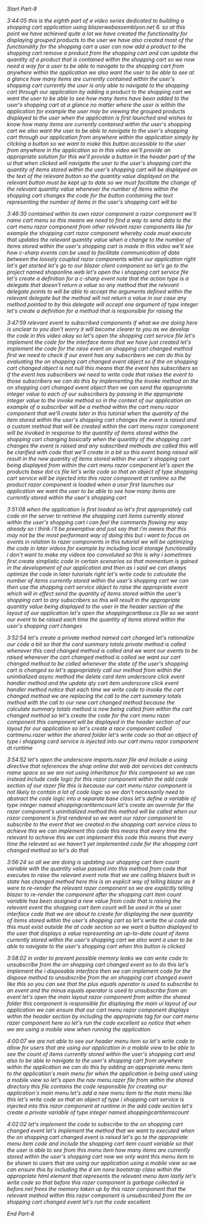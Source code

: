 *Start Part-8*

*3:44:05
this is the eighth part of a video series dedicated to building a shopping cart application using blazerwebassemblyon.net 6. so at this point we have achieved quite a lot we have created the functionality for displaying grouped products to the user we have also created most of the functionality for the shopping cart 
a user can now add a product to the shopping cart remove a product from the shopping cart and can update the quantity of a product that is contained within the shopping cart so we now need a way for a user to be able to navigate to the shopping cart from anywhere within the application we also want the user to be able to see at a glance how many items are currently contained within the user's shopping cart currently the user is only able to navigate to the shopping cart through our application by adding a product to the shopping cart we want the user to be able to see how many items have been added to the user's shopping cart at a glance no matter where the user is within the application for example the user may be viewing the grouped products displayed to the user when the application is first launched and wishes to know how many items are currently contained within the user's shopping cart we also want the user to be able to navigate to the user's shopping cart through our application from anywhere within the application simply by clicking a button so we want to make this button accessible to the user from anywhere in the application so in this video we'll provide an appropriate solution for this we'll provide a button in the header part of the ui that when clicked will navigate the user to the user's shopping cart the quantity of items stored within the user's shopping cart will be displayed on the text of the relevant button so the quantity value displayed on the relevant button must be kept up to date so we must facilitate the change of the relevant quantity value whenever the number of items within the shopping cart changes the code for the button containing the text representing the number of items in the user's shopping cart will be*

*3:46:30
contained within its own razor component a razor component we'll name cart menu so this means we need to find a way to send data to the cart menu razor component from other relevant razer components like for example the shopping cart razor component whereby code must execute that updates the relevant quantity value when a change to the number of items stored within the user's shopping cart is made in this video we'll see how c-sharp events can be used to facilitate communication of data between the loosely coupled razor components within our application right let's get started let's go to our blazer client component so let's go to the project named shoponline.web let's open the i shopping cart service file let's create a definition for a c-sharp event note that the action type is a delegate that doesn't return a value so any method that the relevant delegate points to will be able to accept the arguments defined within the relevant delegate but the method will not return a value in our case any method pointed to by this delegate will accept one argument of type integer let's create a definition for a method that is responsible for raising the*

*3:47:59
relevant event to subscribed components if what we are doing here is unclear to you don't worry it will become clearer to you as we develop the code in this video okay so let's open the shopping cart service file let's implement the code for the interface items that we have just created let's implement the code for the raise event on shopping cart changed method first we need to check if our event has any subscribers we can do this by evaluating the on shopping cart changed event object so if the on shopping cart changed object is not null this means that the event has subscribers so if the event has subscribers we need to write code that raises the event to those subscribers we can do this by implementing the invoke method on the on shopping cart changed event object then we can send the appropriate integer value to each of our subscribers by passing in the appropriate integer value to the invoke method so in the context of our application an example of a subscriber will be a method within the cart menu razor component that we'll create later in this tutorial when the quantity of the item stored within the user's shopping cart changes the event is raised and a custom method that will be created within the cart menu razor component will be invoked in response to the quantity of items stored within the shopping cart changing basically when the quantity of the shopping cart changes the event is raised and any subscribed methods are called this will be clarified with code that we'll create in a bit so this event being raised will result in the new quantity of items stored within the user's shopping cart being displayed from within the cart menu razor component let's open the products base dot cs file let's write code so that an object of type shopping cart service will be injected into this razor component at runtime so the product razor component is loaded when a user first launches our application we want the user to be able to see how many items are currently stored within the user's shopping cart* 

*3:51:08
when the application is first loaded so let's first appropriately call code on the server to retrieve the shopping cart items currently stored within the user's shopping cart i can feel the comments flowing my way already so i think i'll be preemptive and just say that i'm aware that this may not be the most performant way of doing this but i want to focus on events in relation to razer components in this tutorial we will be optimizing the code in later videos for example by including local storage functionality i don't want to make my videos too convoluted so this is why i sometimes first create simplistic code in certain scenarios so that momentum is gained in the development of our application and then as i said we can always optimize the code in later tutorials right let's write code to calculate the number of items currently stored within the user's shopping cart we can then use the shopping cart service object to raise the appropriate event which will in effect send the quantity of items stored within the user's shopping cart to any subscribers so this will result in the appropriate quantity value being displayed to the user in the header section of the layout of our application let's open the shoppingcartbase.cs file so we want our event to be raised each time the quantity of items stored within the user's shopping cart changes*

*3:52:54
let's create a private method named cart changed let's rationalize our code a bit so that the card summary totals private method is called whenever this card changed method is called and we want our events to be raised whenever the cart changed method is called we want our cart changed method to be called whenever the state of the user's shopping cart is changed so let's appropriately call our method from within the uninitialized async method the delete card item underscore click event handler method and the update qty cart item underscore click event handler method notice that each time we write code to invoke the cart changed method we are replacing the call to the cart summary totals method with the call to our new cart changed method because the calculate summary totals method is now being called from within the cart changed method so let's create the code for the cart menu razer component this component will be displayed in the header section of our layout for our application so let's create a race component called cartmenu.razer within the shared folder let's write code so that an object of type i shopping card service is injected into our cart menu razor component at runtime*

*3:54:52
let's open the underscore imports.razer file and include a using directive that references the shop online dot web dot services dot contracts name space so we are not using inheritance for this component so we can instead include code logic for this razor component within the add code section of our razer file this is because our cart menu razor component is not likely to contain a lot of code logic so we don't necessarily need to abstract the code logic into a separate base class let's define a variable of type integer named shoppingcartitemcount let's create an override for the razer component's uninitialized method this method will be called when our razor component is first rendered so we want our razor component to subscribe to the event that we created in the shopping cart service class to achieve this we can implement this code this means that every time the relevant to achieve this we can implement this code this means that every time the relevant so we haven't yet implemented code for the shopping cart changed method so let's do that*

*3:56:24
so all we are doing is updating our shopping cart item count variable with the quantity value passed into this method from code that executes to raise the relevant event  note that we are calling blazers built in state has changed method here this is an explicit way of telling blazer as it were to re-render the relevant razer component so we are explicitly telling blazer to re-render the component after the shopping cart item count variable has been assigned a new value from code that is raising the relevant event the shopping cart item count will be used in the ui user interface code that we are about to create for displaying the new quantity of items stored within the user's shopping cart so let's write the ui code and this must exist outside the at code section so we want a button displayed to the user that displays a value representing an up-to-date count of items currently stored within the user's shopping cart we also want a user to be able to navigate to the user's shopping cart when this button is clicked*

*3:58:02
in order to prevent possible memory leaks we can write code to unsubscribe from the on shopping cart changed event so to do this let's implement the i disposable interface then we can implement code for the dispose method to unsubscribe from the on shopping cart changed event like this so you can see that the plus equals operator is used to subscribe to an event and the minus equals operator is used to unsubscribe from an event let's open the main layout razor component from within the shared folder this component is responsible for displaying the main ui layout of our application we can ensure that our cart menu razor component displays within the header section by including the appropriate tag for our cart menu razer component here so let's run the code excellent so notice that when we are using a mobile view when running the application*

*4:00:07
we are not able to see our header menu item so let's write code to allow for users that are using our application in a mobile view to be able to see the count of items currently stored within the user's shopping cart and also to be able to navigate to the user's shopping cart from anywhere within the application we can do this by adding an appropriate menu item to the application's main menu for when the application is being used using a mobile view so let's open the nav menu.razer file from within the shared directory this file contains the code responsible for creating our application's main menu let's add a new menu item to the main menu like this let's write code so that an object of type i shopping cart service is injected into this razor component at runtime in the add code section let's create a private variable of type integer named shoppingcartitemscount*

*4:02:02
let's implement the code to subscribe to the on shopping cart changed event let's implement the method that we want to executed when the on shopping cart changed event is raised let's go to the appropriate menu item code and include the shopping cart item count variable so that the user is able to see from this menu item how many items are currently stored within the user's shopping cart now we only want this menu item to be shown to users that are using our application using a mobile view so we can ensure this by including the d sm none bootstrap class within the appropriate html element that represents the relevant menu item lastly let's write code so that before this razer component is garbage collected ie before.net frees the memory taken up by this razor component that the relevant method within this razor component is unsubscribed from the on shopping cart changed event let's run the code excellent*

*End Part-8*
